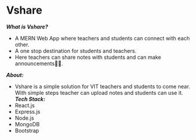 # Vshare

**_What is Vshare?_**
- A MERN Web App where teachers and students can connect with each other. 
- A one stop destination for students and teachers. 
- Here teachers can share notes with students and can make announcements🧑‍💻.

**_About:_**
- Vshare is a simple solution for VIT teachers and students to come near. With simple steps teacher can upload notes and students can use it.
**_Tech Stack:_**
- React.js
- Express.js
- Node.js
- MongoDB
- Bootstrap
